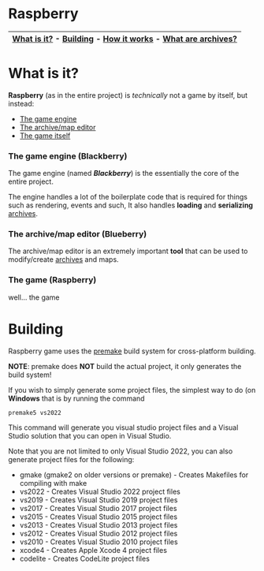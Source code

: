 # Raspberry

| [What is it?](#what-is-it?) - [Building](#building) - [How it works](#how-it-works) - [What are archives?](#what-are-archives?) |
:----------------------------------------------------------: |

# What is it?
**Raspberry**  (as in the entire project) is *technically* not a game by itself, but instead:
 - [The game engine](https://github.com/AlignedMods/Raspberry/tree/main/core)
 - [The archive/map editor](https://github.com/AlignedMods/Raspberry/tree/main/blueberry)
 - [The game itself](https://github.com/AlignedMods/Raspberry/tree/main/raspberry)

### The game engine (Blackberry)
The game engine (named ***Blackberry***) is the essentially the core of the entire project.

The engine handles a lot of the boilerplate code that is required for things such as rendering, events and such,
It also handles **loading** and **serializing** [archives](#what-are-archives?).

### The archive/map editor (Blueberry)
The archive/map editor is an extremely important **tool** that can be used to modify/create [archives](#what-are-archives?) and maps.

### The game (Raspberry)
well... the game

# Building
Raspberry game uses the [premake](https://premake.github.io/) build system for cross-platform building.

**NOTE**: premake does **NOT** build the actual project, it only generates the build system!

If you wish to simply generate some project files, the simplest way to do (on **Windows** that is by running the command

    premake5 vs2022
This command will generate you visual studio project files and a Visual Studio solution that you can open in Visual Studio.

Note that you are not limited to only Visual Studio 2022, you can also generate project files for the following:

 - gmake (gmake2 on older versions or premake) - Creates Makefiles for compiling with make
 - vs2022 - Creates Visual Studio 2022 project files
 - vs2019 - Creates Visual Studio 2019 project files
 - vs2017 - Creates Visual Studio 2017 project files
 - vs2015 - Creates Visual Studio 2015 project files
 - vs2013 - Creates Visual Studio 2013 project files
 - vs2012 - Creates Visual Studio 2012 project files
 - vs2010 - Creates Visual Studio 2010 project files
 - xcode4 - Creates Apple Xcode 4 project files
 - codelite - Creates CodeLite project files

